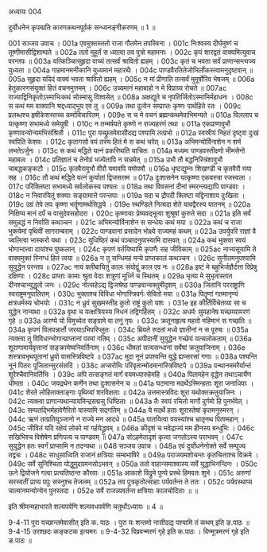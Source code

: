 अध्यायः 004

दुर्योधनेन कृपम्प्रति कारणकथनपूर्वकं सन्ध्यनङ्गीकरणम् ॥ 1 ॥

001	सञ्जय उवाच ।
001a	एवमुक्तस्ततो राजा गौतमेन तपस्विना ।
001c	निःश्वस्य दीर्घमुष्णं च तूष्णीमासीद्विशाम्पते ॥
002a	ततो मुहूर्तं स ध्यात्वा तव पुत्रो महामनाः ।
002c	कृपं शारद्वतं वाक्यमित्युवाच परन्तपः ॥
003a	यत्किञ्चित्सुहृदा वाच्यं तत्सर्वं श्रावितो ह्यहम् ।
003c	कृतं च भवता सर्वं प्राणान्सन्त्यज्य युध्यता ॥
004a	गाहमानमनीकानि युध्यमानं महारथैः ।
004c	पाण्डवैरतितेजोभिर्लोकस्त्वामनुदृष्टवान् ॥
005a	सुहृदा यदिदं वाक्यं भवता श्रावितो ह्यहम् ।
005c	न मां प्रीणाति तत्सर्वं मुमूर्षोरिव भेषजम् ॥
006a	हेतुकारणसंयुक्तं हितं वचनमुत्तमम् ।
006c	उच्यमानं महाबाहो न मे विप्राग्र्य रोचते ॥
007ac	राज्याद्विनिकृतोऽस्माभिःकथं सोस्मासु विश्वसेत् ॥
008a	अक्षद्यूते च नृपतिर्जितोऽस्माभिर्महाधनः ।
008c	स कथं मम वाक्यानि श्रद्दध्याद्भूय एव तु ॥
009a	तथा दूत्येन सम्प्राप्तः कृष्णः पार्थहिते रतः ।
009c	प्रलब्धश्च हृषीकेशस्तच्च कर्माविचारितम् ।
009e	स च मे वचनं ब्रह्मन्कथमेवाभिमन्यते ॥
010a	विललाप च यत्कृष्णा सभामध्ये समेयुषी ।
010c	न तन्मर्षयते कृष्णो न राज्यहरणं तथा ॥
011a	एकप्राणावुभौ कृष्णावन्योन्यमभिसंश्रितौ ।
011c	पुरा यच्छ्रुतमेवासीदद्य पश्यामि तत्प्रभो ॥
012a	स्वस्रीयं निहतं दृष्ट्वा दुःखं स्वपिति केशवः ।
012c	कृतागसो वयं तस्य हितं मे स कथं चरेत् ॥
013a	अभिमन्योर्विनाशेन न शर्म लभतेऽर्जुनः ।
013c	स कथं मद्धिते यत्नं प्रकरिष्यति याचितः ॥
014a	मध्यमः पाण्डवस्तीक्ष्णो भीमसेनो महाबलः ।
014c	प्रतिज्ञातं च तेनोग्रं भज्येतापि न सन्नमेत् ॥
015a	उभौ तौ बद्धनिस्त्रिंशावुभौ चाबद्धकङ्कटौ ।
015c	कृतवैरावुभौ वीरौ यमावपि यमोपमौ ॥
016a	धृष्टद्युम्नः शिखण्डी च कृतवैरौ मया सह ।
016c	तौ कथं मद्धिते यत्नं कुर्यातां द्विजसत्तम ॥
017a	दुःशासनेन यत्कृष्णा एकवस्त्रा रजस्वला ।
017c	परिक्लिष्टा सभामध्ये सर्वलोकस्य पश्यतः ॥
018a	तथा विवसनां दीनां स्मरन्त्यद्यापि पाण्डवाः ।
018c	न निवारयितुं शक्याः सङ्ग्रामात्ते परन्तपाः ॥
019a	यदा च द्रौपदी क्लिष्टा मद्विनाशाय दुःखिता ।
019c	उग्रं तेपे तपः कृष्णा भर्तॄणामर्थसिद्धये ।
019e	स्थण्डिले नित्यदा शेते यावद्वैरस्य यातनम् ॥
020a	निक्षिप्य मानं दर्पं च वासुदेवसहोदरा ।
020c	कृष्णायाः प्रेष्यवद्भूत्वा शुश्रूषां कुरुते सदा ॥
021a	इति सर्वं समुन्नद्धं न निर्वाति कथञ्चन ।
021c	अभिमन्योर्विनाशेन स सन्धेयः कथं मया ॥
022a	कथं च राजा भुक्त्वेमां पृथिवीं सागराम्बराम् ।
022c	पाण्डवानां प्रसादेन भोक्ष्ये राज्यमहं कथम् ॥
023a	उपर्युपरि राज्ञां वै ज्वलित्वा भास्करो यथा ।
023c	युधिष्ठिरं कथं पञ्चादनुयास्यामि दासवत् ॥
024a	कथं भुक्त्वा स्वयं भोगान्दत्त्वा दायांश्च पुष्कलान् ।
024c	कृपणं वर्तयिष्यामि कृपणैः सह जीविकाम् ॥
025ac	नाभ्यसूयामि ते वाक्यमुक्तं स्निग्धं हितं त्वया ॥
026a	न तु सन्धिमहं मन्ये प्राप्तकालं कथञ्चन ।
026c	सुनीतमनुपश्यामि सुयुद्धेन परन्तप ॥
027ac	नायं क्लीबायितुं कालः संयोद्वुं काल एव नः ॥
028a	इष्टं मे बहुभिर्जज्ञैर्दत्ता विप्रेषु दक्षिणाः ।
028c	प्राप्ताः कामाः श्रुता वेदाः शत्रूणां मूर्ध्नि च स्थितम् ॥
029a	भृत्या मे सुभृतास्तात दीनश्चाभ्युद्धृतो जनः ।
029c	नोत्सहेऽद्य द्विजश्रेष्ठ पाण्डवान्वक्तुमीदृशम् ॥
030a	जितानि परराष्ट्राणि स्वराष्ट्रमनुपालितम् ।
030c	भुक्ताश्च विविधा भोगास्त्रिवर्गः सेवितो मया ॥
031a	पितॄणां गतमानृण्यं क्षत्रधर्मस्य चोभयोः ।
031c	न ध्रुवं सुखमस्तीह कुतो राष्ट्रं कुतो यशः ।
031e	इह कीर्तिर्विचेतव्या सा च युद्धेन नान्यथा ॥
032a	वृथा च यत्क्षत्रियस्य निधनं तद्विगर्हितम् ।
032c	अधर्मः सुमहानेष यच्छय्यामरणं गृहे ॥
033a	अरण्ये यो विमुच्येत सङ्ग्रामे वा तनुं नृपः ।
033c	क्रतूनाहृत्य महतो महिमानं स गच्छति ॥
034a	कृपणं विलपन्नार्तो जरयाऽभिपरिप्लुतः ।
034c	म्रियते रुदतां मध्ये ज्ञातीनां न स पूरुषः ॥
035a	त्यक्त्वा तु विविधान्भोगान्प्राप्तानां परमां गतिम् ।
035c	अपीदानीं सुयुद्धेन गच्छेयं यत्सलोकताम् ॥
036a	शूराणामार्यवृत्तानां सङ्क्रामेष्वनिवर्तिनाम् ।
036c	धीमतां सत्यसन्धानां सर्वेषां क्रतुयाजिनाम् ।
036e	शस्त्रावभृथपूतानां ध्रुवो वासस्त्रिविष्टपे ॥
037ac	मुदा नूनं प्रपश्यन्ति युद्धे ह्यप्सरसां गणाः ॥
038a	पश्यन्ति नूनं पितरः पूजितान्सुरसंसदि ।
038c	अप्सरोभिः परिवृतान्मोदमानांस्त्रिविष्टपे ॥
039a	पन्थानममरैर्यान्तं शूरैश्चैवानिवर्तिभिः ।
039c	अपि तत्सङ्गतं मार्गं वयमध्यारुहेमहि ॥
040a	पितामहेन वृद्धेन तथाऽचार्येण धीमता ।
040c	जयद्रथेन कर्णेन तथा दुःशासनेन च ॥
041a	घटमाना मदर्थेऽस्मिन्हताः शूरा जनाधिपाः ।
041c	शेरते लोहिताक्ताङ्गाः पृथिव्यां शरविक्षताः ॥
042a	उत्तमास्त्रविदः शूरा यथोक्तक्रतुयाजिनः ।
042c	त्यक्त्वा प्राणान्यथान्यायमिन्द्रसद्मसु धिष्ठिताः ॥
043a	तैः स्वयं रचितो मार्गो दुर्गमो हि पुनर्भवेत् ।
043c	सम्पतद्भिर्महावेगैरितो यास्यामि सद्गतिम् ॥
044a	ये मदर्थे हताः शूरास्तेषां कृतमनुस्मरन् ।
044c	ऋणं तत्प्रतियुञ्जानो न राज्ये मन आदधे ॥
045a	पातयित्वा वयस्यांश्च भ्रातृनथ पितामहान् ।
045c	जीवितं यदि रक्षेयं लोको मां गर्हयेद्ध्रुवम् ॥
046a	कीदृशं च भवेद्राज्यं मम हीनस्य बन्धुभिः ।
046c	सखिभिश्च विशेषेण प्रणिपत्य च पाण्डवम् ॥
047a	सोऽहमेतादृशं कृत्वा जगतोऽस्य पराभवम् ।
047c	सुयुद्धेन हतः स्वर्गं प्राप्सामि न तदन्यथा ॥
048	सञ्जय उवाच ।
048a	एवं दुर्योधनेनोक्ते सर्वे सम्पूज्य तद्वचः ।
048c	साधुसाध्विति राजानं क्षत्रियाः सम्बभाषिरे ॥
049a	पराजयमशोचन्तः कृतचित्ताश्च विक्रमे ।
049c	सर्वे सुनिश्चिता योद्धुमुदग्रमनसोऽभवन् ॥
050a	ततो वाहान्समाश्वास्य सर्वे युद्धाभिनन्दिनः ।
050c	ऊने द्वियोजने गत्वा प्रत्यतिष्ठन्त कौरवाः ॥
051a	आकाशे विद्रुमे पुण्ये प्रस्थे हिमवतः शुभे ।
051c	अरुणां सरस्वतीं प्राप्य पपुः सस्नुश्च तेजलम् ॥
052a	तव पुत्रकृतोत्साहाः पर्यवर्तन्त ते ततः ।
052c	पर्यवस्थाप्य चात्मानमन्योन्येन पुनस्तदा ।
052e	सर्वे राजन्न्यवर्तन्त क्षत्रियाः कालचोदिताः ॥ ॥

इति श्रीमन्महाभारते शल्यपर्वणि शल्यवधपर्वणि चतुर्थोऽध्यायः ॥ 4 ॥

9-4-11 पुरा यच्छान्तमेवासीत् इति क. पाठः । पुरा यः शन्तमो नासीदद्य पश्यामि तं कथम् इति ङ.पाठः ॥ 9-4-15 उरश्छदः कङ्कटक इत्यमरः ॥ 9-4-32 विप्रवन्मरणं गृहे इति क.पाठः । विण्मूत्रमरणं गृहे इति ङ.पाठः ॥ 
